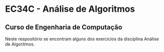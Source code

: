 # EC34C - Análise de Algoritmos

## Curso de Engenharia de Computação

Neste respositório se encontram alguns dos exercícios da disciplina 
Análise de Algoritmos.
